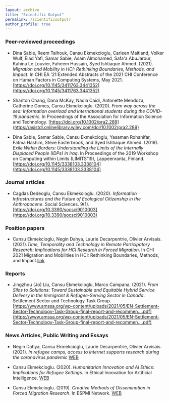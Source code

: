 ```yaml
---
layout: archive
title: "Scientific Output"
permalink: /scientificoutput/
author_profile: true
---
```



### Peer-reviewed proceedings

- Dina Sabie, Reem Talhouk, Cansu Ekmekcioglu, Carleen Maitland, Volker Wulf, Eiad Yafi, Samar Sabie, Asam Almohamed, Safa'a AbuJarour, Kahina Le Louvier, Faheem Hussain, Syed Ishtiaque Ahmed. (2021). *Migration and Mobility in HCI: Rethinking Boundaries, Methods, and Impact*. In CHI EA '21:Extended Abstracts of the 2021 CHI Conference on Human Factors in Computing Systems, May 2021.[https://doi.org/10.1145/3411763.3441352](https://doi.org/10.1145/3411763.3441352) 

- Shanton Chang, Dana McKay, Nadia Caidi, Antonette Mendoza, Catherine Gomes, Cansu Ekmekcioglu. (2020). *From way across the sea: Information overload and international students during the COVID‐19 pandemic*. In Proceedings of the Association for Information Science and Technology. [https://doi.org/10.1002/pra2.289](https://asistdl.onlinelibrary.wiley.com/doi/10.1002/pra2.289)

- Dina Sabie, Samar Sabie, Cansu Ekmekcioglu, Yasaman Rohanifar, Fatma Hashim, Steve Easterbrook, and Syed Ishtiaque Ahmed. (2019). *Exile Within Borders: Understanding the Limits of the Internally Displaced People (IDPs) in Iraq*. In Proceedings of the 2019 Workshop on Computing within Limits (LIMITS'19), Lappeenranta, Finland. [https://doi.org/10.1145/3338103.3338104](https://doi.org/10.1145/3338103.3338104)

### Journal articles

- Cagdas Dedeoglu, Cansu Ekmekcioglu. (2020). *Information Infrastructures and the Future of Ecological Citizenship in the Anthropocene*. Social Sciences. 9(1).  [https://doi.org/10.3390/socsci9010003](https://doi.org/10.3390/socsci9010003) 

### Position papers

- Cansu Ekmekcioglu, Negin Dahya, Laurie Decarpentrie, Olivier Arvisais. (2021).*Time, Temporality and Technology in Remote Participatory Research: Implications for HCI Research in Forced Migration*. In CHI 2021 Migration and Mobilities in HCI: Rethinking Boundaries, Methods, and Impact.[link](http://www.cs.toronto.edu/~dsabie/MigrationWorkshop/Submissions/Dedeoglu_TTT_Remote%20Participatory%20Research_CHI2021Workshop.pdf)

### Reports

- Jingzhou (Jo) Liu, Cansu Ekmekcioglu, Marco Campana. (2021). *From Silos to Solutions: Toward Sustainable and Equitable Hybrid Service Delivery in the Immigrant & Refugee-Serving Sector in Canada*. Settlement Sector and Technology Task Group. [https://www.amssa.org/wp-content/uploads/2021/05/EN-Settlement-Sector-Technology-Task-Group-final-report-and-recommen....pdf](https://www.amssa.org/wp-content/uploads/2021/05/EN-Settlement-Sector-Technology-Task-Group-final-report-and-recommen....pdf)   


### News Articles, Public Writing and Essays 

- Negin Dahya, Cansu Ekmekcioglu, Laurie Decarpentrie, Olivier Arvisais. (2021). *In refugee camps, access to internet supports research during the coronavirus pandemic* [WEB](https://theconversation.com/in-refugee-camps-access-to-internet-supports-research-during-the-coronavirus-pandemic-146468)  

- Cansu Ekmekcioglu. (2020). *Humanitarian Innovation and AI Ethics: Implications for Refugee Settings*. In Ethical Innovation for Artificial Intelligence. [WEB](https://ei4ai.wordpress.com/2020/10/19/humanitarian-innovation-and-ai-ethics-implications-for-refugee-settings-by-cansu-e-dedeoglu-faculty-of-information-university-of-toronto/)

- Cansu Ekmekcioglu. (2019). *Creative Methods of Dissemination in Forced Migration Research*. In ESPMI Network. [WEB](https://espminetwork.com/cansu-e-dedoglu-dissemination-methods/)


<!---
 {% if author.googlescholar %}
 You can also find my articles on <u><a href="{{author.googlescholar}}">my Google Scholar profile</a>.</u>
 {% endif %}
 {% include base_path %}
 {% for post in site.publications reversed %}
 {% include archive-single.html %}
 {% endfor %}
 --->
